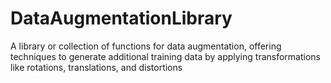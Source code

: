 # DataAugmentationLibrary
A library or collection of functions for data augmentation, offering techniques to generate additional training data by applying transformations like rotations, translations, and distortions
